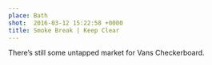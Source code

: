 ```yaml
---
place: Bath
shot:  2016-03-12 15:22:58 +0000
title: Smoke Break | Keep Clear
---
```


There’s still some untapped market for Vans Checkerboard.
